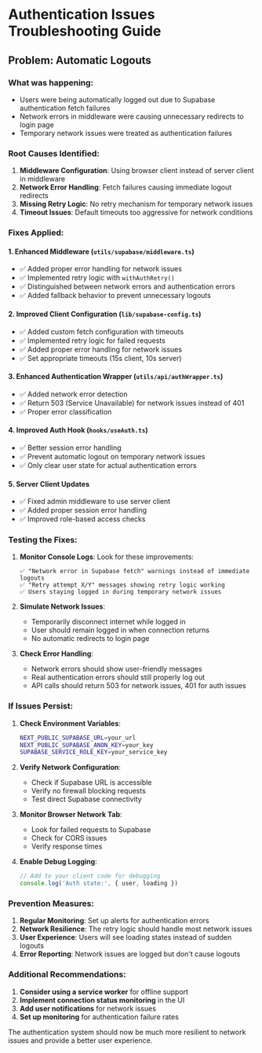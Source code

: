 # Authentication Issues Troubleshooting Guide

## Problem: Automatic Logouts

### What was happening:
- Users were being automatically logged out due to Supabase authentication fetch failures
- Network errors in middleware were causing unnecessary redirects to login page
- Temporary network issues were treated as authentication failures

### Root Causes Identified:
1. **Middleware Configuration**: Using browser client instead of server client in middleware
2. **Network Error Handling**: Fetch failures causing immediate logout redirects
3. **Missing Retry Logic**: No retry mechanism for temporary network issues
4. **Timeout Issues**: Default timeouts too aggressive for network conditions

### Fixes Applied:

#### 1. Enhanced Middleware (`utils/supabase/middleware.ts`)
- ✅ Added proper error handling for network issues
- ✅ Implemented retry logic with `withAuthRetry()`
- ✅ Distinguished between network errors and authentication errors
- ✅ Added fallback behavior to prevent unnecessary logouts

#### 2. Improved Client Configuration (`lib/supabase-config.ts`)
- ✅ Added custom fetch configuration with timeouts
- ✅ Implemented retry logic for failed requests
- ✅ Added proper error handling for network issues
- ✅ Set appropriate timeouts (15s client, 10s server)

#### 3. Enhanced Authentication Wrapper (`utils/api/authWrapper.ts`)
- ✅ Added network error detection
- ✅ Return 503 (Service Unavailable) for network issues instead of 401
- ✅ Proper error classification

#### 4. Improved Auth Hook (`hooks/useAuth.ts`)
- ✅ Better session error handling
- ✅ Prevent automatic logout on temporary network issues
- ✅ Only clear user state for actual authentication errors

#### 5. Server Client Updates
- ✅ Fixed admin middleware to use server client
- ✅ Added proper session error handling
- ✅ Improved role-based access checks

### Testing the Fixes:

1. **Monitor Console Logs**: Look for these improvements:
   ```
   ✅ "Network error in Supabase fetch" warnings instead of immediate logouts
   ✅ "Retry attempt X/Y" messages showing retry logic working
   ✅ Users staying logged in during temporary network issues
   ```

2. **Simulate Network Issues**: 
   - Temporarily disconnect internet while logged in
   - User should remain logged in when connection returns
   - No automatic redirects to login page

3. **Check Error Handling**:
   - Network errors should show user-friendly messages
   - Real authentication errors should still properly log out
   - API calls should return 503 for network issues, 401 for auth issues

### If Issues Persist:

1. **Check Environment Variables**:
   ```bash
   NEXT_PUBLIC_SUPABASE_URL=your_url
   NEXT_PUBLIC_SUPABASE_ANON_KEY=your_key
   SUPABASE_SERVICE_ROLE_KEY=your_service_key
   ```

2. **Verify Network Configuration**:
   - Check if Supabase URL is accessible
   - Verify no firewall blocking requests
   - Test direct Supabase connectivity

3. **Monitor Browser Network Tab**:
   - Look for failed requests to Supabase
   - Check for CORS issues
   - Verify response times

4. **Enable Debug Logging**:
   ```typescript
   // Add to your client code for debugging
   console.log('Auth state:', { user, loading })
   ```

### Prevention Measures:

1. **Regular Monitoring**: Set up alerts for authentication errors
2. **Network Resilience**: The retry logic should handle most network issues
3. **User Experience**: Users will see loading states instead of sudden logouts
4. **Error Reporting**: Network issues are logged but don't cause logouts

### Additional Recommendations:

1. **Consider using a service worker** for offline support
2. **Implement connection status monitoring** in the UI
3. **Add user notifications** for network issues
4. **Set up monitoring** for authentication failure rates

The authentication system should now be much more resilient to network issues and provide a better user experience.